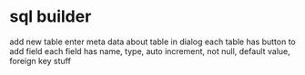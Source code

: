 # sql builder

add new table
enter meta data about table in dialog
each table has button to add field
each field has name, type, auto increment, not null, default value, foreign key stuff